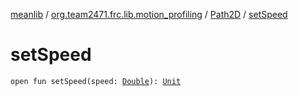 [meanlib](../../index.md) / [org.team2471.frc.lib.motion_profiling](../index.md) / [Path2D](index.md) / [setSpeed](./set-speed.md)

# setSpeed

`open fun setSpeed(speed: `[`Double`](https://kotlinlang.org/api/latest/jvm/stdlib/kotlin/-double/index.html)`): `[`Unit`](https://kotlinlang.org/api/latest/jvm/stdlib/kotlin/-unit/index.html)